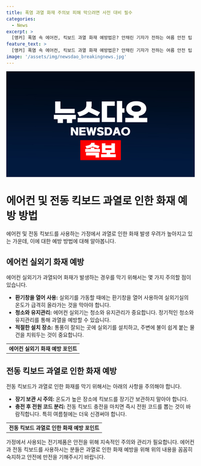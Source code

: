 ```yaml
---
title: 폭염 과열 화재 주의보 피해 막으려면 사전 대비 필수
categories:
  - News
excerpt: >
  [앵커] 폭염 속 에어컨, 킥보드 과열 화재 예방법은? 안채린 기자가 전하는 여름 안전 팁 [기자] 에어컨 실외기 화재사고가 증가하고 있습니다. 실외기 관리와 킥보드 충전 중 과열 예방이 필수입니다. 전동 킥보드 화재 중 60%가 여름에 발생하며, 과열을 막기 위해 주의가 요구됩니다. 소방청은 관련 주의사항을 안내하고 있습니다. TV 안채린입니다.
feature_text: >
  [앵커] 폭염 속 에어컨, 킥보드 과열 화재 예방법은? 안채린 기자가 전하는 여름 안전 팁 [기자] 에어컨 실외기 화재사고가 증가하고 있습니다. 실외기 관리와 킥보드 충전 중 과열 예방이 필수입니다. 전동 킥보드 화재 중 60%가 여름에 발생하며, 과열을 막기 위해 주의가 요구됩니다. 소방청은 관련 주의사항을 안내하고 있습니다. TV 안채린입니다.
image: '/assets/img/newsdao_breakingnews.jpg'
---
```


<p><img src="/assets/img/newsdao_breakingnews.jpg" alt="koreaapp 속보" /></p>

<h1>에어컨 및 전동 킥보드 과열로 인한 화재 예방 방법</h1>

<p data-ke-size="size16">에어컨 및 전동 킥보드를 사용하는 가정에서 과열로 인한 화재 발생 우려가 높아지고 있는 가운데, 이에 대한 예방 방법에 대해 알아봅니다.</p>

<h2 data-ke-size="size26">에어컨 실외기 화재 예방</h2>

<p>에어컨 실외기가 과열되어 화재가 발생하는 경우를 막기 위해서는 몇 가지 주의할 점이 있습니다.</p>

<ul>
    <li><b>환기창을 열어 사용:</b> 실외기를 가동할 때에는 환기창을 열어 사용하여 실외기실의 온도가 급격히 올라가는 것을 막아야 합니다.</li>
    <li><b>청소와 유지관리:</b> 에어컨 실외기는 청소와 유지관리가 중요합니다. 정기적인 청소와 유지관리를 통해 과열을 예방할 수 있습니다.</li>
    <li><b>적절한 설치 장소:</b> 통풍이 잘되는 곳에 실외기를 설치하고, 주변에 불이 쉽게 붙는 물건을 치워두는 것이 중요합니다.</li>
</ul>

<table>
    <tr>
        <td style="text-align: center; height: 17px;"><b>에어컨 실외기 화재 예방 포인트</b></td>
    </tr>
</table>

<h2 data-ke-size="size26">전동 킥보드 과열로 인한 화재 예방</h2>

<p>전동 킥보드가 과열로 인한 화재를 막기 위해서는 아래의 사항을 주의해야 합니다.</p>

<ul>
    <li><b>장기 보관 시 주의:</b> 온도가 높은 장소에 킥보드를 장기간 보관하지 말아야 합니다.</li>
    <li><b>충전 후 전원 코드 분리:</b> 전동 킥보드 충전을 마치면 즉시 전원 코드를 뽑는 것이 바람직합니다. 특히 여름철에는 더욱 신경써야 합니다.</li>
</ul>

<table>
    <tr>
        <td style="text-align: center; height: 17px;"><b>전동 킥보드 과열로 인한 화재 예방 포인트</b></td>
    </tr>
</table>

<p data-ke-size="size16">가정에서 사용되는 전기제품은 안전을 위해 지속적인 주의와 관리가 필요합니다. 에어컨과 전동 킥보드를 사용하시는 분들은 과열로 인한 화재 예방을 위해 위의 내용을 꼼꼼히 숙지하고 안전에 만전을 기해주시기 바랍니다.</p>

